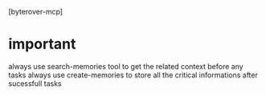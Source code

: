 [byterover-mcp]

# important 
always use search-memories tool to get the related context before any tasks 
always use create-memories to store all the critical informations after sucessfull tasks